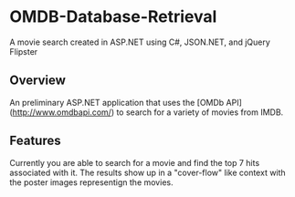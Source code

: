OMDB-Database-Retrieval
=======================

A movie search created in ASP.NET using C#, JSON.NET, and jQuery Flipster

Overview
--------
An preliminary ASP.NET application that uses the [OMDb API] (http://www.omdbapi.com/) to search for a variety of movies from IMDB.

Features
--------
Currently you are able to search for a movie and find the top 7 hits associated with it. The results show up in a "cover-flow" like
context with the poster images representign the movies.
